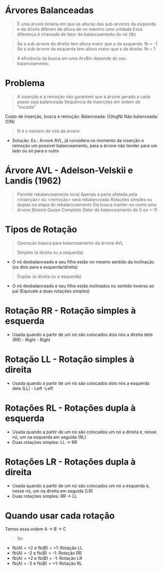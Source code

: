 # Árvores Balanceadas

> É uma árvore binária em que as alturas das sub-árvores da esquerda e da direita diferem de altura de no máximo uma unidade
> Essa diferença é chamada de fator de balanceamento do nó (fb)

> Se a sub-árvore da direita tem altura maior que a da esquerda: fb = -1
> Se a sub-árvore da esquerda tem altura maior que a da direita: fb = 1

> A eficiência da busca em uma ArvBin depende do seu balanceamento.

# Problema

> A inserção e a remoção não garantem que a árvore gerada a cada passo seja balanceada
> Sequência de inserções em ordem de "escada"

Custo de inserção, busca e remoção:
Balanceada: O(logN)
Não balanceada: O(N)

> N é o número de nós da árvore

- Solução:
Ex.: Árvore AVL, já considera no momento da inserção e remoção um possível balanceamento, para a árvore não tender para um lado ou só para o outro

# Árvore AVL - Adelson-Velskii e Landis (1962)

> Permite rebalanceamento local
> Apenas a parte afetada pela <inserção> ou <remoção> será rebalanceada
> Rotações simples ou duplas na etapa do rebalanceamento
> Ela busca manter-se como uma _Árvore Binaria Quase Completa_ (fator de balanceamento de 0 ou +-1)

# Tipos de Rotação
> Operação básica para balanceamento da árvore AVL

> Simples (a direita ou a esquerda)
-  O nó desbalanceado e seu filho estão no mesmo sentido da inclinação (os dois para a esquerda/direita)

> Duplas (a direita ou a esquerda)
- O nó desbalanceado e seu filho estão inclinados no sentido inverso ao pai
(Equivale a duas rotações simples)

# Rotação RR - Rotação simples à esquerda
- Usada quando a partir de um nó são colocados dois nós a direita dele (RR) - Right - Right

# Rotação LL - Rotação simples à direita
- Usada quando a partir de um nó são colocados dois nós a esquerda dele (LL) - Left -Left

# Rotações RL - Rotações dupla à esquerda
- Usada quando a partir de um nó são colocados um nó a direita e, nesse nó, um na esquerda em seguida (RL)
- Duas rotações simples: LL -> RR

# Rotações LR - Rotações dupla à direita
- Usada quando a partir de um nó são colocados um nó a esquerda e, nesse nó, um na direita em seguida (LR)
- Duas rotações simples: RR -> LL

# Quando usar cada rotação
Temos essa ordem A -> B -> C
> Se:
- fb(A) = +2 e fb(B) = +1: Rotação LL
- fb(A) = -2 e fb(B) = -1: Rotação RR
- fb(A) = +2 e fb(B) = -1: Rotação LR
- fb(A) = -2 e fb(B) = +1: Rotação RL
